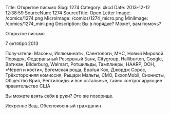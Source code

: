 Title: Открытое письмо 
Slug: 1274 
Category: xkcd 
Date: 2013-12-12 12:38:59 
SourceNum: 1274 
SourceTitle: Open Letter 
Image: /comics/1274.png 
MicroImage: /comics/1274_micro.png 
MiniImage: /comics/1274_mini.png 
Description: Вы в порядке? Может, вам помочь? 

Открытое письмо

7 октября 2013

Получатели: Масоны, Иллюминаты, Саентологи, МЧС, Новый Мировой Порядок, Федеральный Резервный Банк, Citygroup, Halliburton, Google, Ватикан, Bilderburg, Walmart, Ротшильды, Тамплиеры, HAARP, ООН, «Череп и кости», Богемская роща, Братья Кох, Джордж Сорос, Трёхсторонняя комиссия, Рыцари Мальты, СМО, ExxonMobil, Сионисты, Общество Врил, Рептилоиды и все остальные, тайно контролирующие правительство США

Вы можете взять себя в руки?
Это же позорище.

Искренне Ваш,
Обеспокоенный гражданин